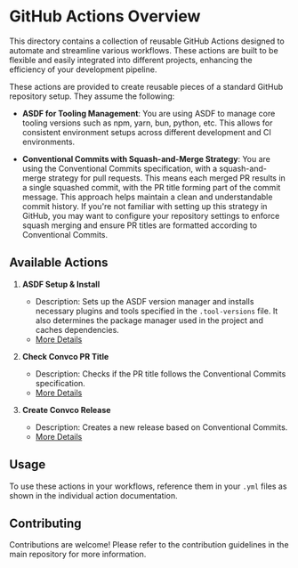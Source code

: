 # GitHub Actions Overview

This directory contains a collection of reusable GitHub Actions designed to automate and streamline various workflows. These actions are built to be flexible and easily integrated into different projects, enhancing the efficiency of your development pipeline.

These actions are provided to create reusable pieces of a standard GitHub repository setup. They assume the following:

- **ASDF for Tooling Management**: You are using ASDF to manage core tooling versions such as npm, yarn, bun, python, etc. This allows for consistent environment setups across different development and CI environments.
  
- **Conventional Commits with Squash-and-Merge Strategy**: You are using the Conventional Commits specification, with a squash-and-merge strategy for pull requests. This means each merged PR results in a single squashed commit, with the PR title forming part of the commit message. This approach helps maintain a clean and understandable commit history. If you're not familiar with setting up this strategy in GitHub, you may want to configure your repository settings to enforce squash merging and ensure PR titles are formatted according to Conventional Commits.

## Available Actions

1. **ASDF Setup & Install**
   - Description: Sets up the ASDF version manager and installs necessary plugins and tools specified in the `.tool-versions` file. It also determines the package manager used in the project and caches dependencies.
   - [More Details](https://github.com/TroyAlford/basis/tree/main/.github/actions/asdf-setup)

2. **Check Convco PR Title**
   - Description: Checks if the PR title follows the Conventional Commits specification.
   - [More Details](https://github.com/TroyAlford/basis/tree/main/.github/actions/enforce-convco)

3. **Create Convco Release**
   - Description: Creates a new release based on Conventional Commits.
   - [More Details](https://github.com/TroyAlford/basis/tree/main/.github/actions/create-release)

## Usage

To use these actions in your workflows, reference them in your `.yml` files as shown in the individual action documentation.

## Contributing

Contributions are welcome! Please refer to the contribution guidelines in the main repository for more information.

